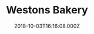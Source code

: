 ---
date: 2018-10-03T16:16:08.000Z
title: Westons Bakery
latitude: 52.039429148961595
longitude: 0.7299185734824553
category: checkin
---